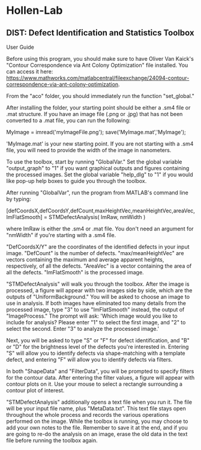 # Hollen-Lab

DIST: Defect Identification and Statistics Toolbox
-
User Guide


Before using this program, you should make sure to have Oliver Van Kaick's "Contour Correspondence via Ant Colony Optimization" file installed. You can access it here: https://www.mathworks.com/matlabcentral/fileexchange/24094-contour-correspondence-via-ant-colony-optimization.

From the "aco" folder, you should immediately run the function "set_global."

After installing the folder, your starting point should be either a .sm4 file or .mat structure. If you have an image file (.png or .jpg) that has not been converted to a .mat file, you can run the following: 

MyImage = imread('myImageFile.png');
save('MyImage.mat','MyImage');

'MyImage.mat' is your new starting point. If you are not starting with a .sm4 file, you will need to provide the width of the image in nanometers. 

To use the toolbox, start by running "GlobalVar." Set the global variable "output_graph" to "1" if you want graphical outputs and figures containing the processed images. Set the global variable "help_dlg" to "1" if you would like pop-up help boxes to guide you through the toolbox.

After running "GlobalVar", run the program from MATLAB's command line by typing:

[defCoordsX,defCoordsY,defCount,maxHeightVec,meanHeightVec,areaVec,ImFlatSmooth] = STMDefectAnalysis( ImRaw, nmWidth )

where ImRaw is either the .sm4 or .mat file. You don't need an argument for "nmWidth" if you're starting with a .sm4 file.

"DefCoordsX/Y" are the coordinates of the identified defects in your input image. "DefCount" is the number of defects. "max/meanHeightVec" are vectors containing the maximum and average apparent heights, respectively, of all the defects. "AreaVec" is a vector containing the area of all the defects. "ImFlatSmooth" is the processed image. 

"STMDefectAnalysis" will walk you through the toolbox. After the image is processed, a figure will appear with two images side by side, which are the outputs of "UniformBackground." You will be asked to choose an image to use in analysis. If both images have eliminated too many details from the processed image, type "3" to use "ImFlatSmooth" instead, the output of "ImageProcess." The prompt will ask: 'Which image would you like to include for analysis? Please enter "1" to select the first image, and "2" to select the second. Enter "3" to analyze the processed image.'

Next, you will be asked to type "S" or "F" for defect identification, and "B" or "D" for the brightness level of the defects you're interested in. Entering "S" will allow you to identify defects via shape-matching with a template defect, and entering "F" will allow you to identify defects via filters.

In both "ShapeData" and "FilterData", you will be prompted to specify filters for the contour data. After entering the filter values, a figure will appear with contour plots on it. Use your mouse to select a rectangle surrounding a contour plot of interest.

"STMDefectAnalysis" additionally opens a text file when you run it. The file will be your input file name, plus "MetaData.txt". This text file stays open throughout the whole process and records the various operations performed on the image. While the toolbox is running, you may choose to add your own notes to the file. Remember to save it at the end, and if you are going to re-do the analysis on an image, erase the old data in the text file before running the toolbox again.
